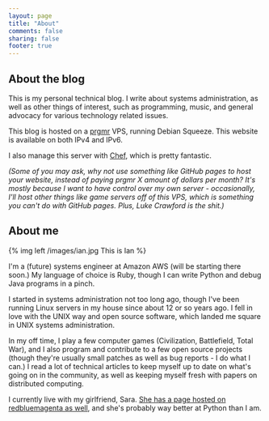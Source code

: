 ```yaml
---
layout: page
title: "About"
comments: false
sharing: false
footer: true
---
```


About the blog
--------------

This is my personal technical blog.  I write about systems administration, as
well as other things of interest, such as programming, music, and general
advocacy for various technology related issues.

This blog is hosted on a [prgmr](http://prgmr.com) VPS, running Debian Squeeze.
This website is available on both IPv4 and IPv6.

I also manage this server with [Chef](http://opscode.com), which is pretty
fantastic.

*(Some of you may ask, why not use something like GitHub pages to host your
website, instead of paying prgmr X amount of dollars per month?  It's mostly
because I want to have control over my own server - occasionally, I'll host
other things like game servers off of this VPS, which is something you can't do
with GitHub pages.  Plus, Luke Crawford is the shit.)*

About me
--------

{% img left /images/ian.jpg This is Ian %}

I'm a (future) systems engineer at Amazon AWS (will be starting there soon.)
My language of choice is Ruby, though I can write Python and debug Java
programs in a pinch.

I started in systems administration not too long ago, though I've been running
Linux servers in my house since about 12 or so years ago.  I fell in love with
the UNIX way and open source software, which landed me square in UNIX systems
administration.

In my off time, I play a few computer games (Civilization, Battlefield, Total
War), and I also program and contribute to a few open source projects (though
they're usually small patches as well as bug reports - I do what I can.) I read
a lot of technical articles to keep myself up to date on what's going on in the
community, as well as keeping myself fresh with papers on distributed
computing.

I currently live with my girlfriend, Sara.  [She has a page hosted on
redbluemagenta as well](http://sara.redbluemagenta.com), and she's probably way
better at Python than I am.
